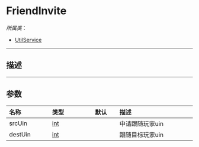 # FriendInvite

*所属类*：
* [UtilService](/Api/Classes/Service/UtilService.md)
------------------------------------------------------------------------------------------
## 描述



------------------------------------------------------------------------------------------
## 参数

|<div style="width:100px">名称</div>|<div style="width:100px">类型</div>|<div style="width:50px">默认</div>|<div style="width:350px">描述</div>|
|:---|:---|:---|:---|
|srcUin|[int](/Api/DataType/Number.md)||申请跟随玩家uin|
|destUin|[int](/Api/DataType/Number.md)||跟随目标玩家uin|
